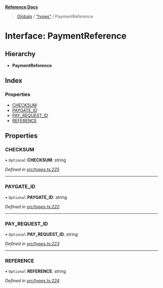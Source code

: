 **[Reference Docs](../README.md)**

> [Globals](../README.md) / ["types"](../modules/_types_.md) / PaymentReference

# Interface: PaymentReference

## Hierarchy

- **PaymentReference**

## Index

### Properties

- [CHECKSUM](_types_.paymentreference.md#checksum)
- [PAYGATE_ID](_types_.paymentreference.md#paygate_id)
- [PAY_REQUEST_ID](_types_.paymentreference.md#pay_request_id)
- [REFERENCE](_types_.paymentreference.md#reference)

## Properties

### CHECKSUM

• `Optional` **CHECKSUM**: string

_Defined in [src/types.ts:225](https://github.com/distributhor/paygate-sdk/blob/2f1873c/src/types.ts#L225)_

---

### PAYGATE_ID

• `Optional` **PAYGATE_ID**: string

_Defined in [src/types.ts:222](https://github.com/distributhor/paygate-sdk/blob/2f1873c/src/types.ts#L222)_

---

### PAY_REQUEST_ID

• `Optional` **PAY_REQUEST_ID**: string

_Defined in [src/types.ts:223](https://github.com/distributhor/paygate-sdk/blob/2f1873c/src/types.ts#L223)_

---

### REFERENCE

• `Optional` **REFERENCE**: string

_Defined in [src/types.ts:224](https://github.com/distributhor/paygate-sdk/blob/2f1873c/src/types.ts#L224)_
